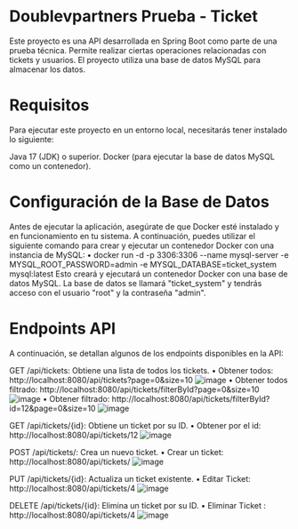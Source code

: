 # Doublevpartners Prueba - Ticket
Este proyecto es una API desarrollada en Spring Boot como parte de una prueba técnica. Permite realizar ciertas operaciones relacionadas con tickets y usuarios. El proyecto utiliza una base de datos MySQL para almacenar los datos.

# Requisitos
Para ejecutar este proyecto en un entorno local, necesitarás tener instalado lo siguiente:

Java 17 (JDK) o superior.
Docker (para ejecutar la base de datos MySQL como un contenedor).
# Configuración de la Base de Datos
Antes de ejecutar la aplicación, asegúrate de que Docker esté instalado y en funcionamiento en tu sistema. A continuación, puedes utilizar el siguiente comando para crear y ejecutar un contenedor Docker con una instancia de MySQL:
• docker run -d -p 3306:3306 --name mysql-server -e MYSQL_ROOT_PASSWORD=admin -e MYSQL_DATABASE=ticket_system mysql:latest
Esto creará y ejecutará un contenedor Docker con una base de datos MySQL. La base de datos se llamará "ticket_system" y tendrás acceso con el usuario "root" y la contraseña "admin".
# Endpoints API
A continuación, se detallan algunos de los endpoints disponibles en la API:

GET /api/tickets: Obtiene una lista de todos los tickets.
•	Obtener todos: http://localhost:8080/api/tickets?page=0&size=10
![image](https://github.com/DanielSaenzt/doublevpartnersPruebaTicket/assets/60766477/3d63f47f-c8df-4200-8d0e-b8365a6af877)
•	Obtener todos filtrado: http://localhost:8080/api/tickets/filterById?page=0&size=10
![image](https://github.com/DanielSaenzt/doublevpartnersPruebaTicket/assets/60766477/f557e69a-def2-45b1-919a-de7d4b1d8a17)
•	Obtener filtrado: http://localhost:8080/api/tickets/filterById?id=12&page=0&size=10
![image](https://github.com/DanielSaenzt/doublevpartnersPruebaTicket/assets/60766477/a124ef57-4f9d-4f3b-9511-4ef3ce0d6c69)

GET /api/tickets/{id}: Obtiene un ticket por su ID.
•	Obtener por el id: http://localhost:8080/api/tickets/12
![image](https://github.com/DanielSaenzt/doublevpartnersPruebaTicket/assets/60766477/75f00154-6695-4893-91a3-8e8306425968)

POST /api/tickets/: Crea un nuevo ticket.
•	Crear un ticket: http://localhost:8080/api/tickets/
![image](https://github.com/DanielSaenzt/doublevpartnersPruebaTicket/assets/60766477/b6578d51-cce5-4102-a164-bed4f1098038)

PUT /api/tickets/{id}: Actualiza un ticket existente.
•	Editar Ticket: http://localhost:8080/api/tickets/4
![image](https://github.com/DanielSaenzt/doublevpartnersPruebaTicket/assets/60766477/309d7bb6-d2b0-495d-b236-3d9878e9bb27)

DELETE /api/tickets/{id}: Elimina un ticket por su ID.
•	Eliminar Ticket : http://localhost:8080/api/tickets/4
![image](https://github.com/DanielSaenzt/doublevpartnersPruebaTicket/assets/60766477/d588b8b4-7989-4d62-9c20-e765a0b5d926)
